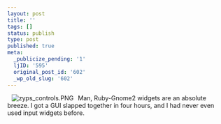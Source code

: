 ```yaml
---
layout: post
title: ''
tags: []
status: publish
type: post
published: true
meta:
  _publicize_pending: '1'
  ljID: '595'
  original_post_id: '602'
  _wp_old_slug: '602'
---
```

<a href="http://jay.mcgavren.com/blog/wp-content/uploads/2007/08/zyps_controls.png" title="zyps_controls.PNG"><img src="http://jay.mcgavren.com/blog/wp-content/uploads/2007/08/zyps_controls.thumbnail.PNG" alt="zyps_controls.PNG" align="left" hspace="10" /></a>

Man, Ruby-Gnome2 widgets are an absolute breeze.  I got a GUI slapped together in four hours, and I had never even used input widgets before.
